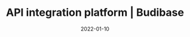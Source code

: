 ---
date: "2022-01-10"
title: API integration platform | Budibase
description: Budibase's API integration platform helps you integrate with your APIs and build internal apps, forms, admin panels, and more in minutes.
draft: "false"
type: product
layout: single
theme: light-2
images:
- /img/meta-images/api-integration-platform.png
featuredImage: /img/feature-section/rest-api-2.webp
firstBenefitTitle: Communicate information between multiple APIs
firstBenefitDescription: Bring together all your business services in one central location by building apps that are integrated with all your enterprise REST APIs. This makes it easier and more flexible to build apps that cross multiple departments and services.
firstBenefitImage: /img/rest-api/queries.png 
secondBenefitTitle: Connect to your REST APIs and build apps in minutes 
secondBenefitDescription: Budibase's API integration platform helps you integrate with your APIs and build internal apps in minutes. Simply create a REST API datasource within Budibase, enter the URL of the API endpoint, run your query. When Budibase pulls back your data, you can quickly build a beautiful CRUD application in seconds within the design section. 
secondBenefitImage: /business-apps/templates/open-source-ticketing-system/images/preview.gif
thirdBenefitTitle: Import Swagger collections and cURL requests
thirdBenefitDescription: The REST query import feature allows you to import one or more Swagger collections or cURL requests at a time. The supported formats for import are Swagger 2.0 / OpenAPI 2.0 (yaml or json) and CURL. You can create new data sources with imports, or import queries into existing data sources.
thirdBenefitImage: /img/rest-api/import.png 
---